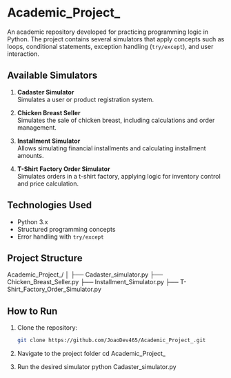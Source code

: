 # Academic_Project_

An academic repository developed for practicing programming logic in Python. The project contains several simulators that apply concepts such as loops, conditional statements, exception handling (`try/except`), and user interaction.

## Available Simulators

1. **Cadaster Simulator**  
   Simulates a user or product registration system.

2. **Chicken Breast Seller**  
   Simulates the sale of chicken breast, including calculations and order management.

3. **Installment Simulator**  
   Allows simulating financial installments and calculating installment amounts.

4. **T-Shirt Factory Order Simulator**  
   Simulates orders in a t-shirt factory, applying logic for inventory control and price calculation.

## Technologies Used

- Python 3.x
- Structured programming concepts
- Error handling with `try/except`

## Project Structure
Academic_Project_/
│
├── Cadaster_simulator.py
├── Chicken_Breast_Seller.py
├── Installment_Simulator.py
├── T-Shirt_Factory_Order_Simulator.py

## How to Run

1. Clone the repository:
   ```bash
   git clone https://github.com/JoaoDev465/Academic_Project_.git

2. Navigate to the project folder
cd Academic_Project_

3. Run the desired simulator
python Cadaster_simulator.py

